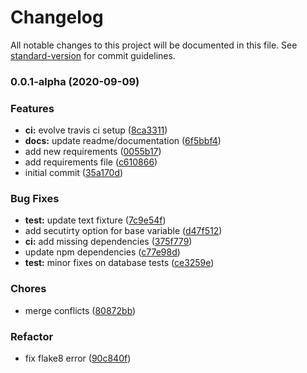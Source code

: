 # Changelog

All notable changes to this project will be documented in this file. See [standard-version](https://github.com/conventional-changelog/standard-version) for commit guidelines.

### 0.0.1-alpha (2020-09-09)

### Features

- **ci:** evolve travis ci setup ([8ca3311](https://github.com/Project-SRC/rethink-data-manager/commit/8ca3311fdc271e7bbd04c373b3eb07d5ca3de489))
- **docs:** update readme/documentation ([6f5bbf4](https://github.com/Project-SRC/rethink-data-manager/commit/6f5bbf49a6775cf4432c35e7c4769fd093e181f1))
- add new requirements ([0055b17](https://github.com/Project-SRC/rethink-data-manager/commit/0055b174c1b803436a11def318f238c426b99a54))
- add requirements file ([c610866](https://github.com/Project-SRC/rethink-data-manager/commit/c61086615b64dabb3317289616f5204e4a827a9f))
- initial commit ([35a170d](https://github.com/Project-SRC/rethink-data-manager/commit/35a170d879c242bdce9bea2967c63cd48a0d0fef))

### Bug Fixes

- **test:** update text fixture ([7c9e54f](https://github.com/Project-SRC/rethink-data-manager/commit/7c9e54fcb4b087a10e0d1a6bb1f8460ae13a9796))
- add secutirty option for base variable ([d47f512](https://github.com/Project-SRC/rethink-data-manager/commit/d47f5120cb3376fd6141d84ec0f649b28872bf72))
- **ci:** add missing dependencies ([375f779](https://github.com/Project-SRC/rethink-data-manager/commit/375f779a3429bfd6f5d69ed7c41ca4a5d2fd48b7))
- update npm dependencies ([c77e98d](https://github.com/Project-SRC/rethink-data-manager/commit/c77e98dc1f6946c93df27a62c144b817ac78ca15))
- **test:** minor fixes on database tests ([ce3259e](https://github.com/Project-SRC/rethink-data-manager/commit/ce3259e56f8a91663f5d45a2eddad6d8682ae176))

### Chores

- merge conflicts ([80872bb](https://github.com/Project-SRC/rethink-data-manager/commit/80872bb847ae999318c366f4a034c70f6d6c8911))

### Refactor

- fix flake8 error ([90c840f](https://github.com/Project-SRC/rethink-data-manager/commit/90c840f80ceff3a46980da05c8883087f4599cf0))
